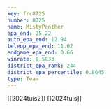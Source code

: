 ```yaml
---
key: frc8725
number: 8725
name: MistyPanther
epa_end: 25.22
auto_epa_end: 12.94
teleop_epa_end: 11.62
endgame_epa_end: 0.66
winrate: 0.5833
district_epa_rank: 244
district_epa_percentile: 0.8645
type: Team
---
```

[[2024tuis2]]
[[2024tuis]]
